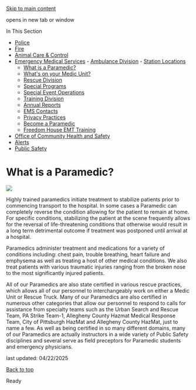 [Skip to main content](https://www.pittsburghpa.gov/Safety/Emergency-Medical-Services/Ambulance-Division/What-is-a-Paramedic#main-content)

opens in new tab or window

In This Section

- [Police](https://www.pittsburghpa.gov/Safety/Police)
- [Fire](https://www.pittsburghpa.gov/Safety/Fire)
- [Animal Care & Control](https://www.pittsburghpa.gov/Safety/Animal-Care-Control)
- [Emergency Medical Services](https://www.pittsburghpa.gov/Safety/Emergency-Medical-Services)  - [Ambulance Division](https://www.pittsburghpa.gov/Safety/Emergency-Medical-Services/Ambulance-Division)    - [Station Locations](https://www.pittsburghpa.gov/Safety/Emergency-Medical-Services/Ambulance-Division/Station-Locations)
    - [What is a Paramedic?](https://www.pittsburghpa.gov/Safety/Emergency-Medical-Services/Ambulance-Division/What-is-a-Paramedic)
    - [What's on your Medic Unit?](https://www.pittsburghpa.gov/Safety/Emergency-Medical-Services/Ambulance-Division/Whats-on-your-Medic-Unit)
  - [Rescue Division](https://www.pittsburghpa.gov/Safety/Emergency-Medical-Services/Rescue-Division)
  - [Special Programs](https://www.pittsburghpa.gov/Safety/Emergency-Medical-Services/Special-Programs)
  - [Special Event Operations](https://www.pittsburghpa.gov/Safety/Emergency-Medical-Services/Special-Event-Operations)
  - [Training Division](https://www.pittsburghpa.gov/Safety/Emergency-Medical-Services/Training-Division)
  - [Annual Reports](https://www.pittsburghpa.gov/Safety/Emergency-Medical-Services/Annual-Reports)
  - [EMS Contacts](https://www.pittsburghpa.gov/Safety/Emergency-Medical-Services/EMS-Contacts)
  - [Privacy Practices](https://www.pittsburghpa.gov/Safety/Emergency-Medical-Services/Privacy-Practices)
  - [Become a Paramedic](https://www.pittsburghpa.gov/Safety/Emergency-Medical-Services/Become-a-Paramedic)
  - [Freedom House EMT Training](https://www.pittsburghpa.gov/Safety/Emergency-Medical-Services/Freedom-House-EMT-Training)
- [Office of Community Health and Safety](https://www.pittsburghpa.gov/Safety/Office-of-Community-Health-and-Safety)
- [Alerts](https://www.pittsburghpa.gov/Safety/Alerts)
- [Public Safety](https://www.pittsburghpa.gov/Safety/Public-Safety)

# What is a Paramedic?

![](https://www.pittsburghpa.gov/files/assets/city/v/1/public-safety/images/95_about.jpg)

Highly trained paramedics initiate treatment to stabilize patients prior to commencing transport to the hospital. In some cases a Paramedic can completely reverse the condition allowing for the patient to remain at home. For specific conditions, stabilizing the patient at the scene frequently allows for the reversal of life-threatening conditions that otherwise would result in a long term detrimental outcome if treatment was postponed until arrival at a hospital.

Paramedics administer treatment and medications for a variety of conditions including: chest pain, trouble breathing, heart failure and emphysema as well as treating a host of other medical conditions. We also treat patients with various traumatic injuries ranging from the broken nose to the most significantly injured patients.

All of our Paramedics are also state certified in various rescue practices, which allows all of our personnel to interchangeably work on either a Medic Unit or Rescue Truck. Many of our Paramedics are also certified in numerous other categories that allow our personnel to respond to calls for assistance from specialty teams such as the Urban Search and Rescue Team, PA Strike Team-1, Allegheny County Hazmat Medical Response Team, City of Pittsburgh HazMat and Allegheny County HazMat, just to name a few. As well as being certified in so many different domains, many of our Paramedics are actually instructors in a wide variety of Public Safety disciplines and several serve as field preceptors for Paramedic students and emergency physicians.

last updated: 04/22/2025

[Back to top](https://www.pittsburghpa.gov/Safety/Emergency-Medical-Services/Ambulance-Division/What-is-a-Paramedic#body-top)

Ready
